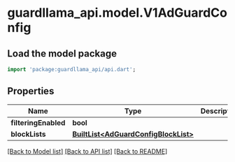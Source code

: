 # guardllama_api.model.V1AdGuardConfig

## Load the model package
```dart
import 'package:guardllama_api/api.dart';
```

## Properties
Name | Type | Description | Notes
------------ | ------------- | ------------- | -------------
**filteringEnabled** | **bool** |  | [optional] 
**blockLists** | [**BuiltList&lt;AdGuardConfigBlockList&gt;**](AdGuardConfigBlockList.md) |  | [optional] 

[[Back to Model list]](../README.md#documentation-for-models) [[Back to API list]](../README.md#documentation-for-api-endpoints) [[Back to README]](../README.md)


